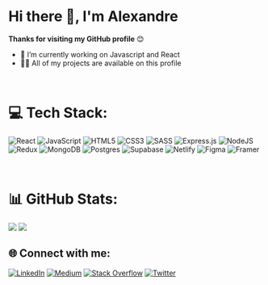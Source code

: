 [//]: < ![Head](https://www.wallpapertip.com/wmimgs/83-838172_programming-javascript.jpg) >

# Hi there 👋, I'm Alexandre

**Thanks for visiting my GitHub profile** 😊

- 🔭 I’m currently working on Javascript and React
- 👨‍💻 All of my projects are available on this profile

<br />

# 💻 Tech Stack:

![React](https://img.shields.io/badge/react-%2320232a.svg?style=for-the-badge&logo=react&logoColor=%2361DAFB)
![JavaScript](https://img.shields.io/badge/javascript-%23323330.svg?style=for-the-badge&logo=javascript&logoColor=%23F7DF1E)
![HTML5](https://img.shields.io/badge/html5-%23E34F26.svg?style=for-the-badge&logo=html5&logoColor=white)
![CSS3](https://img.shields.io/badge/css3-%231572B6.svg?style=for-the-badge&logo=css3&logoColor=white)
![SASS](https://img.shields.io/badge/SASS-hotpink.svg?style=for-the-badge&logo=SASS&logoColor=white)
![Express.js](https://img.shields.io/badge/express.js-%23404d59.svg?style=for-the-badge&logo=express&logoColor=%2361DAFB)
![NodeJS](https://img.shields.io/badge/node.js-6DA55F?style=for-the-badge&logo=node.js&logoColor=white)
![Redux](https://img.shields.io/badge/redux-%23593d88.svg?style=for-the-badge&logo=redux&logoColor=white)
![MongoDB](https://img.shields.io/badge/MongoDB-%234ea94b.svg?style=for-the-badge&logo=mongodb&logoColor=white)
![Postgres](https://img.shields.io/badge/postgres-%23316192.svg?style=for-the-badge&logo=postgresql&logoColor=white)
![Supabase](https://img.shields.io/badge/Supabase-3ECF8E?style=for-the-badge&logo=supabase&logoColor=white)
![Netlify](https://img.shields.io/badge/netlify-%23000000.svg?style=for-the-badge&logo=netlify&logoColor=#00C7B7)
![Figma](https://img.shields.io/badge/figma-%23F24E1E.svg?style=for-the-badge&logo=figma&logoColor=white)
![Framer](https://img.shields.io/badge/Framer-black?style=for-the-badge&logo=framer&logoColor=blue)

<br />

# 📊 GitHub Stats: 

![](https://github-readme-stats.vercel.app/api?username=Alexandre-st&theme=react&hide_border=true&include_all_commits=true&count_private=false) 
![](https://github-readme-stats.vercel.app/api/top-langs/?username=Alexandre-st&theme=react&hide_border=true&include_all_commits=true&count_private=false&layout=compact) 


## 🌐 Connect with me:

[![LinkedIn](https://img.shields.io/badge/LinkedIn-%230077B5.svg?logo=linkedin&logoColor=white)](https://linkedin.com/in/alexandre-saint-prix)
[![Medium](https://img.shields.io/badge/Medium-12100E?logo=medium&logoColor=white)](https://medium.com/@alexandre.saintprix)
[![Stack Overflow](https://img.shields.io/badge/-Stackoverflow-FE7A16?logo=stack-overflow&logoColor=white)](https://stackoverflow.com/users/Alexandre-st)
[![Twitter](https://img.shields.io/badge/Twitter-%231DA1F2.svg?logo=Twitter&logoColor=white)](https://twitter.com/a_saintprix)
